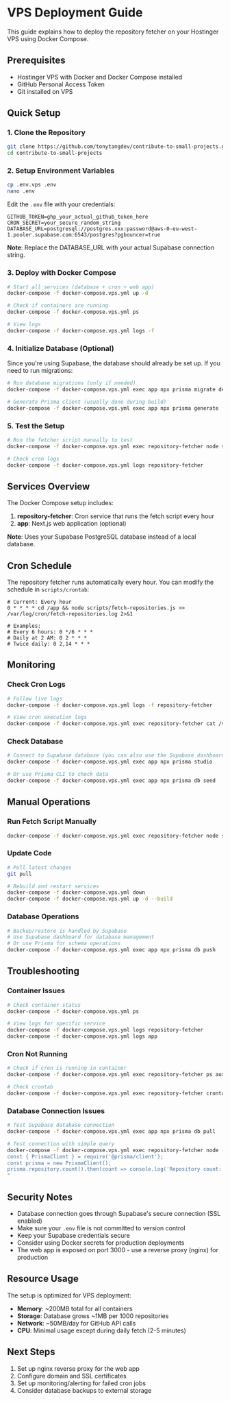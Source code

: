 # VPS Deployment Guide

This guide explains how to deploy the repository fetcher on your Hostinger VPS using Docker Compose.

## Prerequisites

- Hostinger VPS with Docker and Docker Compose installed
- GitHub Personal Access Token
- Git installed on VPS

## Quick Setup

### 1. Clone the Repository

```bash
git clone https://github.com/tonytangdev/contribute-to-small-projects.git
cd contribute-to-small-projects
```

### 2. Setup Environment Variables

```bash
cp .env.vps .env
nano .env
```

Edit the `.env` file with your credentials:
```env
GITHUB_TOKEN=ghp_your_actual_github_token_here
CRON_SECRET=your_secure_random_string
DATABASE_URL=postgresql://postgres.xxx:password@aws-0-eu-west-1.pooler.supabase.com:6543/postgres?pgbouncer=true
```

**Note**: Replace the DATABASE_URL with your actual Supabase connection string.

### 3. Deploy with Docker Compose

```bash
# Start all services (database + cron + web app)
docker-compose -f docker-compose.vps.yml up -d

# Check if containers are running
docker-compose -f docker-compose.vps.yml ps

# View logs
docker-compose -f docker-compose.vps.yml logs -f
```

### 4. Initialize Database (Optional)

Since you're using Supabase, the database should already be set up. If you need to run migrations:

```bash
# Run database migrations (only if needed)
docker-compose -f docker-compose.vps.yml exec app npx prisma migrate deploy

# Generate Prisma client (usually done during build)
docker-compose -f docker-compose.vps.yml exec app npx prisma generate
```

### 5. Test the Setup

```bash
# Run the fetcher script manually to test
docker-compose -f docker-compose.vps.yml exec repository-fetcher node scripts/fetch-repositories.js

# Check cron logs
docker-compose -f docker-compose.vps.yml logs repository-fetcher
```

## Services Overview

The Docker Compose setup includes:

1. **repository-fetcher**: Cron service that runs the fetch script every hour
2. **app**: Next.js web application (optional)

**Note**: Uses your Supabase PostgreSQL database instead of a local database.

## Cron Schedule

The repository fetcher runs automatically every hour. You can modify the schedule in `scripts/crontab`:

```cron
# Current: Every hour
0 * * * * cd /app && node scripts/fetch-repositories.js >> /var/log/cron/fetch-repositories.log 2>&1

# Examples:
# Every 6 hours: 0 */6 * * *
# Daily at 2 AM: 0 2 * * *
# Twice daily: 0 2,14 * * *
```

## Monitoring

### Check Cron Logs
```bash
# Follow live logs
docker-compose -f docker-compose.vps.yml logs -f repository-fetcher

# View cron execution logs
docker-compose -f docker-compose.vps.yml exec repository-fetcher cat /var/log/cron/fetch-repositories.log
```

### Check Database
```bash
# Connect to Supabase database (you can also use the Supabase dashboard)
docker-compose -f docker-compose.vps.yml exec app npx prisma studio

# Or use Prisma CLI to check data
docker-compose -f docker-compose.vps.yml exec app npx prisma db seed
```

## Manual Operations

### Run Fetch Script Manually
```bash
docker-compose -f docker-compose.vps.yml exec repository-fetcher node scripts/fetch-repositories.js
```

### Update Code
```bash
# Pull latest changes
git pull

# Rebuild and restart services
docker-compose -f docker-compose.vps.yml down
docker-compose -f docker-compose.vps.yml up -d --build
```

### Database Operations
```bash
# Backup/restore is handled by Supabase
# Use Supabase dashboard for database management
# Or use Prisma for schema operations
docker-compose -f docker-compose.vps.yml exec app npx prisma db push
```

## Troubleshooting

### Container Issues
```bash
# Check container status
docker-compose -f docker-compose.vps.yml ps

# View logs for specific service
docker-compose -f docker-compose.vps.yml logs repository-fetcher
docker-compose -f docker-compose.vps.yml logs app
```

### Cron Not Running
```bash
# Check if cron is running in container
docker-compose -f docker-compose.vps.yml exec repository-fetcher ps aux | grep cron

# Check crontab
docker-compose -f docker-compose.vps.yml exec repository-fetcher crontab -l
```

### Database Connection Issues
```bash
# Test Supabase database connection
docker-compose -f docker-compose.vps.yml exec app npx prisma db pull

# Test connection with simple query
docker-compose -f docker-compose.vps.yml exec repository-fetcher node -e "
const { PrismaClient } = require('@prisma/client');
const prisma = new PrismaClient();
prisma.repository.count().then(count => console.log('Repository count:', count)).finally(() => prisma.\$disconnect());
"
```

## Security Notes

- Database connection goes through Supabase's secure connection (SSL enabled)
- Make sure your `.env` file is not committed to version control
- Keep your Supabase credentials secure
- Consider using Docker secrets for production deployments
- The web app is exposed on port 3000 - use a reverse proxy (nginx) for production

## Resource Usage

The setup is optimized for VPS deployment:
- **Memory**: ~200MB total for all containers
- **Storage**: Database grows ~1MB per 1000 repositories
- **Network**: ~50MB/day for GitHub API calls
- **CPU**: Minimal usage except during daily fetch (2-5 minutes)

## Next Steps

1. Set up nginx reverse proxy for the web app
2. Configure domain and SSL certificates
3. Set up monitoring/alerting for failed cron jobs
4. Consider database backups to external storage